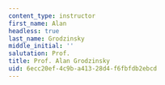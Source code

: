 ```yaml
---
content_type: instructor
first_name: Alan
headless: true
last_name: Grodzinsky
middle_initial: ''
salutation: Prof.
title: Prof. Alan Grodzinsky
uid: 6ecc20ef-4c9b-a413-28d4-f6fbfdb2ebcd
---
```

